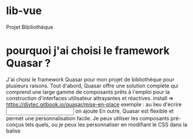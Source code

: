 # lib-vue

Projet Bibiliothèque 
# pourquoi j'ai choisi le framework Quasar ? 
J'ai choisi le framework Quasar pour mon projet de bibliothèque pour plusieurs raisons. Tout d'abord, Quasar offre une solution complète qui comprend une large gamme de composants prêts à l'emploi pour la construction d'interfaces utilisateur attrayantes et réactives.
install => https://divtec.gitbook.io/quasar/mise-en-place
exemple : au lieu  d'écrire  <input v-model="this.motCle" label="Title" color="warning" /> on ajoute       <q-input v-model="this.motCle" label="Title" color="warning" />
En outre, Quasar est flexible et permet une personnalisation facile. Je peux utiliser les composants pré-conçus tels quels, ou je peux les personnaliser en modifiant le CSS dans la balise <style>. Cela me permet d'adapter l'apparence des composants à mes besoins spécifiques et de créer une interface graphique qui correspond à mes préférences et à celles de mon projet de bibliothèque.
 # DEMO APP 
 * ajout Livre
![Description de l'image](./assets/c1.png)
![Description de l'image](C:\Users\Mchelli\lib-vue\src\assets\c2.png)
![Description de l'image](C:\Users\Mchelli\lib-vue\src\assets\c3.png)




## Project Setup

```sh
npm install
```

### Compile and Hot-Reload for Development

```sh
npm run dev
```

### Compile and Minify for Production

```sh
npm run build
```
